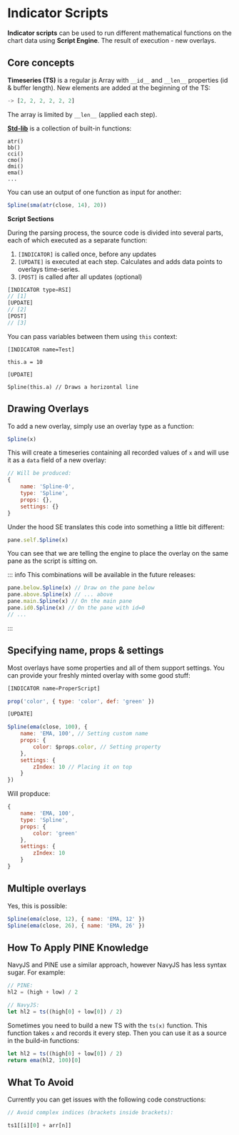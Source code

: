 
# Indicator Scripts

**Indicator scripts** can be used to run different mathematical functions on the chart data using **Script Engine**. The result of execution - new overlays.  

## Core concepts

**Timeseries (TS)** is a regular js Array with `__id__` and `__len__` properties (id & buffer length). New elements are added at the beginning of the TS:

```js
-> [2, 2, 2, 2, 2, 2]
```

The array is limited by `__len__` (applied each step).

[**Std-lib**](/night-vision-ext/guide/api/se-std-lib.html) is a collection of built-in functions:

```
atr()
bb()
cci()
cmo()
dmi()
ema()
...
```

You can use an output of one function as input for another:

```js
Spline(sma(atr(close, 14), 20))
```

**Script Sections**

During the parsing process, the source code is divided into several parts, each of which executed as a separate function:  

1. `[INDICATOR]` is called once, before any updates
2. `[UPDATE]` is executed at each step. Calculates and adds data points to overlays time-series.
3. `[POST]` is called after all updates (optional)

```js
[INDICATOR type=RSI]
// [1]
[UPDATE]
// [2]
[POST]
// [3]
```

You can pass variables between them using `this` context:

```
[INDICATOR name=Test]

this.a = 10

[UPDATE]

Spline(this.a) // Draws a horizontal line
```

## Drawing Overlays

To add a new overlay, simply use an overlay type as a function:

```js
Spline(x)
```

This will create a timeseries containing all recorded values of `x` and will use it as a `data` field of a new overlay:

```js
// Will be produced:
{
    name: 'Spline-0',
    type: 'Spline',
    props: {},
    settings: {}
}
```

Under the hood SE translates this code into something a little bit different:

```js
pane.self.Spline(x)
```

You can see that we are telling the engine to place the overlay on the same pane as the script is sitting on.

::: info
This combinations will be available in the future releases:
```js
pane.below.Spline(x) // Draw on the pane below
pane.above.Spline(x) // ... above
pane.main.Spline(x) // On the main pane
pane.id0.Spline(x) // On the pane with id=0
// ...
```
:::

## Specifying name, props & settings

Most overlays have some properties and all of them support settings. You can provide your freshly minted overlay with some good stuff:

```js
[INDICATOR name=ProperScript]

prop('color', { type: 'color', def: 'green' })

[UPDATE]

Spline(ema(close, 100), {
    name: 'EMA, 100', // Setting custom name
    props: {
        color: $props.color, // Setting property
    },
    settings: {
        zIndex: 10 // Placing it on top
    }
})
```
Will propduce:

```js
{
    name: 'EMA, 100',
    type: 'Spline',
    props: {
        color: 'green'
    },
    settings: {
        zIndex: 10
    }
}
```

## Multiple overlays

Yes, this is possible:

```js
Spline(ema(close, 12), { name: 'EMA, 12' })
Spline(ema(close, 26), { name: 'EMA, 26' })
```

## How To Apply PINE Knowledge

NavyJS and PINE use a similar approach, however NavyJS has less syntax sugar. For example:

```js
// PINE:
hl2 = (high + low) / 2

// NavyJS:
let hl2 = ts((high[0] + low[0]) / 2)
```

Sometimes you need to build a new TS with the `ts(x)` function. This function takes `x` and records it every step. Then you can use it as a source in the build-in functions:

```js
let hl2 = ts((high[0] + low[0]) / 2)
return ema(hl2, 100)[0]
```

## What To Avoid

Currently you can get issues with the following code constructions:

```js
// Avoid complex indices (brackets inside brackets):

ts1[[i][0] + arr[n]]

```
